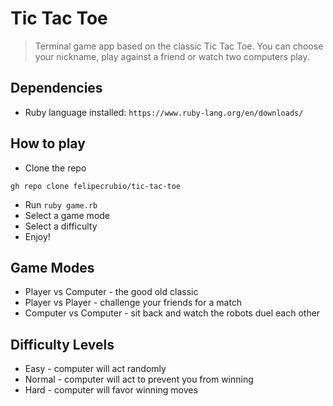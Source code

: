 # Tic Tac Toe
> Terminal game app based on the classic Tic Tac Toe. You can choose your nickname, play against a friend or watch two computers play.

## Dependencies

- Ruby language installed:
``
https://www.ruby-lang.org/en/downloads/
``
## How to play
- Clone the repo
```
gh repo clone felipecrubio/tic-tac-toe
```
- Run ``ruby game.rb``
- Select a game mode
- Select a difficulty
- Enjoy!

## Game Modes

- Player vs Computer - the good old classic
- Player vs Player - challenge your friends for a match
- Computer vs Computer - sit back and watch the robots duel each other

## Difficulty Levels

- Easy - computer will act randomly
- Normal - computer will act to prevent you from winning
- Hard - computer will favor winning moves
